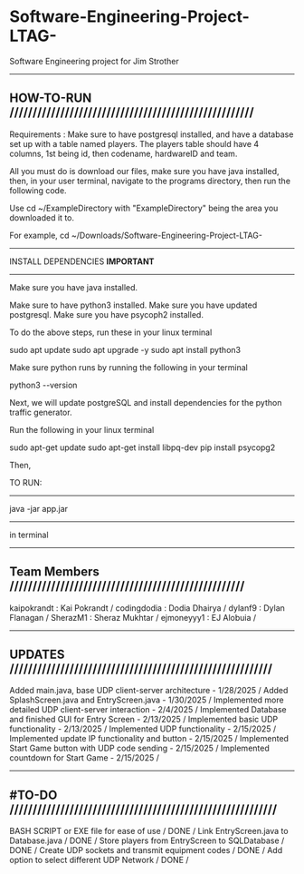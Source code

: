# Software-Engineering-Project-LTAG-
Software Engineering project for Jim Strother

----------------------------------------------------------------
HOW-TO-RUN /////////////////////////////////////////////////////
----------------------------------------------------------------

Requirements :
Make sure to have postgresql installed, and have a database set up with a table named players.
The players table should have 4 columns, 1st being id, then codename, hardwareID and team.

All you must do is download our files, make sure you have java installed, then, in your user terminal, navigate to the programs directory, then run the following code.

Use cd ~/ExampleDirectory with "ExampleDirectory" being the area you downloaded it to.

For example, cd ~/Downloads/Software-Engineering-Project-LTAG-

**********************************
INSTALL DEPENDENCIES **IMPORTANT**
**********************************
Make sure you have java installed.

Make sure to have python3 installed. 
Make sure you have updated postgresql.
Make sure you have psycoph2 installed.

To do the above steps, run these in your linux terminal

sudo apt update
sudo apt upgrade -y
sudo apt install python3

Make sure python runs by running the following in your terminal

python3 --version

Next, we will update postgreSQL and install dependencies for the python traffic generator.

Run the following in your linux terminal

sudo apt-get update
sudo apt-get install libpq-dev
pip install psycopg2


Then, 

TO RUN:
*****************
java -jar app.jar
*****************
in terminal

----------------------------------------------------------------
Team Members ///////////////////////////////////////////////////
----------------------------------------------------------------
kaipokrandt : Kai Pokrandt /
codingdodia : Dodia Dhairya /
dylanf9     : Dylan Flanagan /
SherazM1    : Sheraz Mukhtar /
ejmoneyyy1  : EJ Alobuia /

-----------------------------------------------------------------
UPDATES /////////////////////////////////////////////////////////
-----------------------------------------------------------------
Added main.java, base UDP client-server architecture     - 1/28/2025 /
Added SplashScreen.java and EntryScreen.java             - 1/30/2025 /
Implemented more detailed UDP client-server interaction  - 2/4/2025  /
Implemented Database and finished GUI for Entry Screen   - 2/13/2025 /
Implemented basic UDP functionality                      - 2/13/2025 /
Implemented UDP functionality                            - 2/15/2025 /
Implemented update IP functionality and button           - 2/15/2025 /
Implemented Start Game button with UDP code sending      - 2/15/2025 /
Implemented countdown for Start Game                     - 2/15/2025 /

-----------------------------------------------------------------
#TO-DO //////////////////////////////////////////////////////////
-----------------------------------------------------------------

BASH SCRIPT or EXE file for ease of use / DONE /
Link EntryScreen.java to Database.java / DONE /
Store players from EntryScreen to SQLDatabase / DONE /
Create UDP sockets and transmit equipment codes / DONE /
Add option to select different UDP Network / DONE /



